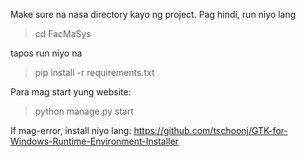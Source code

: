 Make sure na nasa directory kayo ng project. Pag hindi, run niyo lang
> cd FacMaSys

tapos run niyo na
> pip install -r requirements.txt

Para mag start yung website:
> python manage.py start

If mag-error, install niyo lang:
https://github.com/tschoonj/GTK-for-Windows-Runtime-Environment-Installer